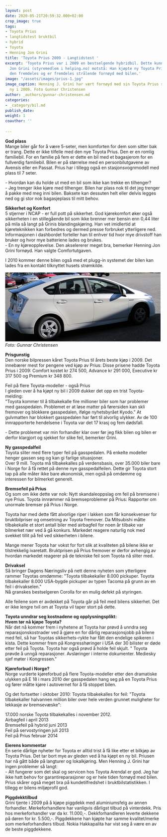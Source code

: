 ```yaml
---
layout: post
date: 2020-05-21T20:59:32.000+02:00
crop_image: true
tags:
- Toyota Prius
- langtidstest bruktbil
- hybrid
- Toyota
- Henning Jon Grini
title: 'Toyota Prius 2009 - Langtidstest '
excerpt: 'Toyota Prius var i 2009 en bestselgende hybridbil. Dette kunne ikke Henning
  Jon Grini (styremedlem i helping.no) motstå: Han kjøpte ny Toyota Prius. Han har
  den fremdeles og er fremdeles strålende fornøyd med bilen.'
image: "/assets/images/prius-1.jpg"
image_caption: Henning J. Grini har vært fornøyd med sin Toyota Prius siden den var
  ny i 2009. Foto Gunnar Christensen
author: _authors/gunnar-christensen.md
categories:
- _category/bil.md
publish_date: 
weight: 1
coauthor: ''

---
```

**God plass**  
Mange biler går for å være 5-seter, men komforten for dem som sitter bak er trang. Dette er ikke tilfelle med den nye Toyota Prius. Den er en romlig familiebil. For en familie på fem er dette en bil med et bagasjerom for en fullverdig familiebil. Bilen er på størrelse med en personbilutgavene av Avensis eller en Passat. Prius har i tillegg også en stasjonsvognmodell med plass til 7 seter.

\- Hvordan kan du holde ut med en bil som ikke kan trekke en tilhenger?  
\- Jeg trenger ikke kjøre med tilhenger. Bilen har plass nok til det jeg trenger å pakke med meg inni bilen. Baksete kan dessuten helt eller delvis legges ned og gi stor nok bagasjeplass til mitt behov.

**Sikkerhet og Komfort**  
5 stjerner i NCAP - er full pott på sikkerhet. God kjørekomfort øker også sikkerheten i en stillegående bil som ikke brenner mer bensin enn 0,44 liter på mila så langt på Grinis blandingskjøring. Han vet imidlertid at kjøreteknikken kan forbedres og dermed presse forbruket ytterligere ned. Informasjonen i dashbordet forteller han til enhver tid hvor mye drivstoff han bruker og hvor mye batteriene lades og brukes.  
\- En ny kjøreopplevelse. Den akselererer meget bra, bemerker Henning Jon Grini fornøyd. Han valgte Comfortutgaven.

I 2010 kommer denne bilen også med et plugg-in systemet der bilen kan lades fra en kontakt tilknyttet husets strømkilde.

![](/assets/images/prius-4.jpg)  
_Foto: Gunnar Christensen_

**Prisgunstig**  
Den norske bilpressen kåret Toyota Prius til årets beste kjøp i 2009. Det innebærer mest for pengene ved kjøp av Prius: Disse prisene hadde Toyota Prius i 2009: Comfort kostet kr 274 500, Advance kr 291 000, Executive kr 317 500 og Premium kr 348 800.

Feil på flere Toyota-modeller - også Prius  
I gleden over å ha kjøpt ny bil i 2009 dukker det opp en trist Toyota-melding:  
"Toyota kommer til å tilbakekalle fire millioner biler som har problemer  
med gasspedalen. Problemet er at løse matter på førersiden kan skli fremover og blokkere gasspedalen, ifølge nyhetsbyrået Kyodo." At gulvmatten har blokkert gasspedalen har ført til alvorlig ulykker. Av de 100 innrapporterte hendelsene i Toyota var det 17 krasj og fem dødsfall.

\- Dette problemet var min forhandler klar over før jeg fikk bilen og bilen er derfor klargjort og sjekket for slike feil, bemerker Grini.

**Ny gasspedalfeil**  
Toyota sliter med flere typer feil på gasspedalen. På enkelte modeller henger gassen seg og kan gi farlige situasjoner.  
Over 9 mill. Toyota må tilbakekalles på verdensbasis, over 35.000 biler bare i Norge for å få rettet på denne nye gasspedalfeilen. Dette gir Toyota stort tap på alle måter ikke bare økonomisk, men også på omdømme og interessen for bilmerket generelt.

**Bremsefeil på Prius**  
Og som om ikke dette var nok: Nytt skandaleoppslag om feil på bremsene i nye Prius. Toyota innrømmer nå bremseproblemer på Prius: Rapporter om unormale bremser på Prius i Norge.

Toyota har med dette fått alvorlige riper i lakken som får konsekvenser for bruktbilpriser og omsetning av Toyota fremover. Da Mitsubishi måtte tilbakekalle et stort antall biler med airbagfeil for noen år tilbake var bilmerket nær ved å gå konkurs. Markedet reagere naturlig nok med svekket tillit på feil ved sikkerheten i bilene.

Mange mener Toyota har vokst for fort slik at kvaliteten på bilene ikke er tilstrekkelig ivaretatt. Bruktprisen på Prius fremover er derfor avhengig av hvordan markedet reagerer på de tekniske feil som Toyota nå sliter med.

**Drivaksel**  
Så bringer Dagens Næringsliv på nett denne nyheten som ytterligere rammer Toyotas omdømme: "Toyota tilbakekaller 8.000 pickuper. Toyota tilbakekaller 8.000 USA-bygde pickuper av typen Tacoma på grunn av en feil i drivakselen."  
Nå granskes bestselgeren Corolla for en mulig defekt på styringen.

Alle feilene som er avdekket på Toyota går på feil med bilens sikkerhet. Det er ikke lengre tvil om at Toyota vil taper stort på dette.

**Toyota unndrar seg kostnadene og opplysningsplikt:**  
**Hvem tør nå kjøpe Toyota?**  
Når det nå kommer frem i nyhetene at Toyota har prøvd å unndra seg reparasjonskostnader ved å gjøre en for dårlig reparasjonsjobb på bilene med feil, så har Toyotas sikkerhets-rykte har fått den endelige spikeren i kista. Dette kommer frem på Kongresshøringer i USA der 30 bilister er døde etter feil på Toyota. Toyota har også prøvd å holde feil skjult. " Toyota prøvde å unngå reparasjoner. Avsløringer i interne dokumenter. Mediesky sjef møter i Kongressen."

**Kjøreforbud i Norge?**  
Norge vurderte kjøreforbud på flere Toyota-modeller etter den dramatiske ulykken på E 18 i mars 2010 der gasspedalen hang seg på en Toyota Prius og fører måtte kjøre i autovernet for å få stoppet bilen.

Og det fortsetter i oktober 2010: Toyota tilbakekalles for feil: "Toyota tilbakekaller halvannen million biler over hele verden grunnet muligheter for lekkasje av bremsevæske":

17\.000 norske Toyota tilbakekalles i november 2012.[  
](http://www.dn.no/dnBil/article2507576.ece)Airbagfeil i april 2013  
Bremsefeil på hybrid juni 2013  
Feil på servostyringen juli 2013  
Feil på Prius februar 2014

**Eierens kommentar**  
En serie dårlige nyheter for Toyota er alltid trist å få like etter et bilkjøp av Toyota Prius. Det tar bort mye av gleden ved å ha kjøpt en ny bil. Priusen har nå gått både på langturer og lokalkjøring. Men Henning J. Grini har ingen problemer så langt:  
\- Alt fungerer som det skal og servicen hos Toyota Arendal er god. Jeg har ikke hatt behov for garantireparasjoner og er hele tiden fornøyd med bilen. Prius skårer også meget bra på kundetilfredshet i bruktbilstatistikken. I tillegg er bilens miljøprofil god.

**Piggdekktilbud**  
Grini tjente i 2009 på å kjøpe piggdekk med aluminiumsfelg av annen forhandler. Merkeforhandlere har vanligvis dårligst tilbud på vinterdekk. Pris hos merkeforhandler var da kr. 11.000,-. Dekkforhandleren leverte dekkene på døren for kr. 5.500,-. Piggdekkene han kjøpte har samme kvalitet/merke som merkeforhandlers tilbud. Nokia Hakkapalita har vist seg å være en av de beste piggdekkene.
